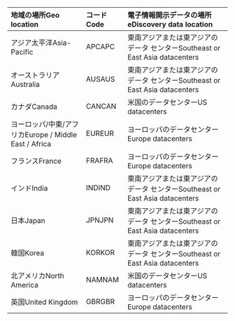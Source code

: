 
|<span data-ttu-id="cc381-101">**地域の場所**</span><span class="sxs-lookup"><span data-stu-id="cc381-101">**Geo location**</span></span>             |<span data-ttu-id="cc381-102">**コード**</span><span class="sxs-lookup"><span data-stu-id="cc381-102">**Code**</span></span>|<span data-ttu-id="cc381-103">**電子情報開示データの場所**</span><span class="sxs-lookup"><span data-stu-id="cc381-103">**eDiscovery data location**</span></span>      |
|:----------------------------|:-------|:---------------------------------|
|<span data-ttu-id="cc381-104">アジア太平洋</span><span class="sxs-lookup"><span data-stu-id="cc381-104">Asia-Pacific</span></span>                 |<span data-ttu-id="cc381-105">APC</span><span class="sxs-lookup"><span data-stu-id="cc381-105">APC</span></span>     |<span data-ttu-id="cc381-106">東南アジアまたは東アジアのデータ センター</span><span class="sxs-lookup"><span data-stu-id="cc381-106">Southeast or East Asia datacenters</span></span>|
|<span data-ttu-id="cc381-107">オーストラリア</span><span class="sxs-lookup"><span data-stu-id="cc381-107">Australia</span></span>                    |<span data-ttu-id="cc381-108">AUS</span><span class="sxs-lookup"><span data-stu-id="cc381-108">AUS</span></span>     |<span data-ttu-id="cc381-109">東南アジアまたは東アジアのデータ センター</span><span class="sxs-lookup"><span data-stu-id="cc381-109">Southeast or East Asia datacenters</span></span>|
|<span data-ttu-id="cc381-110">カナダ</span><span class="sxs-lookup"><span data-stu-id="cc381-110">Canada</span></span>                       |<span data-ttu-id="cc381-111">CAN</span><span class="sxs-lookup"><span data-stu-id="cc381-111">CAN</span></span>     |<span data-ttu-id="cc381-112">米国のデータセンター</span><span class="sxs-lookup"><span data-stu-id="cc381-112">US datacenters</span></span>                    |
|<span data-ttu-id="cc381-113">ヨーロッパ/中東/アフリカ</span><span class="sxs-lookup"><span data-stu-id="cc381-113">Europe / Middle East / Africa</span></span>|<span data-ttu-id="cc381-114">EUR</span><span class="sxs-lookup"><span data-stu-id="cc381-114">EUR</span></span>     |<span data-ttu-id="cc381-115">ヨーロッパのデータセンター</span><span class="sxs-lookup"><span data-stu-id="cc381-115">Europe datacenters</span></span>                |
|<span data-ttu-id="cc381-116">フランス</span><span class="sxs-lookup"><span data-stu-id="cc381-116">France</span></span>                       |<span data-ttu-id="cc381-117">FRA</span><span class="sxs-lookup"><span data-stu-id="cc381-117">FRA</span></span>     |<span data-ttu-id="cc381-118">ヨーロッパのデータセンター</span><span class="sxs-lookup"><span data-stu-id="cc381-118">Europe datacenters</span></span>                |
|<span data-ttu-id="cc381-119">インド</span><span class="sxs-lookup"><span data-stu-id="cc381-119">India</span></span>                        |<span data-ttu-id="cc381-120">IND</span><span class="sxs-lookup"><span data-stu-id="cc381-120">IND</span></span>     |<span data-ttu-id="cc381-121">東南アジアまたは東アジアのデータ センター</span><span class="sxs-lookup"><span data-stu-id="cc381-121">Southeast or East Asia datacenters</span></span>|
|<span data-ttu-id="cc381-122">日本</span><span class="sxs-lookup"><span data-stu-id="cc381-122">Japan</span></span>                        |<span data-ttu-id="cc381-123">JPN</span><span class="sxs-lookup"><span data-stu-id="cc381-123">JPN</span></span>     |<span data-ttu-id="cc381-124">東南アジアまたは東アジアのデータ センター</span><span class="sxs-lookup"><span data-stu-id="cc381-124">Southeast or East Asia datacenters</span></span>|
|<span data-ttu-id="cc381-125">韓国</span><span class="sxs-lookup"><span data-stu-id="cc381-125">Korea</span></span>                        |<span data-ttu-id="cc381-126">KOR</span><span class="sxs-lookup"><span data-stu-id="cc381-126">KOR</span></span>     |<span data-ttu-id="cc381-127">東南アジアまたは東アジアのデータ センター</span><span class="sxs-lookup"><span data-stu-id="cc381-127">Southeast or East Asia datacenters</span></span>|
|<span data-ttu-id="cc381-128">北アメリカ</span><span class="sxs-lookup"><span data-stu-id="cc381-128">North America</span></span>                |<span data-ttu-id="cc381-129">NAM</span><span class="sxs-lookup"><span data-stu-id="cc381-129">NAM</span></span>     |<span data-ttu-id="cc381-130">米国のデータセンター</span><span class="sxs-lookup"><span data-stu-id="cc381-130">US datacenters</span></span>                    |
|<span data-ttu-id="cc381-131">英国</span><span class="sxs-lookup"><span data-stu-id="cc381-131">United Kingdom</span></span>               |<span data-ttu-id="cc381-132">GBR</span><span class="sxs-lookup"><span data-stu-id="cc381-132">GBR</span></span>     |<span data-ttu-id="cc381-133">ヨーロッパのデータセンター</span><span class="sxs-lookup"><span data-stu-id="cc381-133">Europe datacenters</span></span>                |

